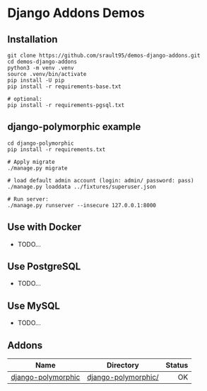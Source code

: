 # Django Addons Demos

## Installation

```shell
git clone https://github.com/srault95/demos-django-addons.git
cd demos-django-addons
python3 -m venv .venv
source .venv/bin/activate
pip install -U pip
pip install -r requirements-base.txt

# optional:
pip install -r requirements-pgsql.txt
```

## django-polymorphic example

```shell
cd django-polymorphic
pip install -r requirements.txt

# Apply migrate
./manage.py migrate

# load default admin account (login: admin/ password: pass)
./manage.py loaddata ../fixtures/superuser.json

# Run server:
./manage.py runserver --insecure 127.0.0.1:8000
```

## Use with Docker

- TODO...

## Use PostgreSQL

- TODO...

## Use MySQL

- TODO...

## Addons

| Name                      | Directory                                 | Status  |
| -------------             |:-------------:                            | -----:|
| [django-polymorphic]      | [django-polymorphic/](django-polymorphic) | OK |


[django-polymorphic]: https://github.com/django-polymorphic/django-polymorphic